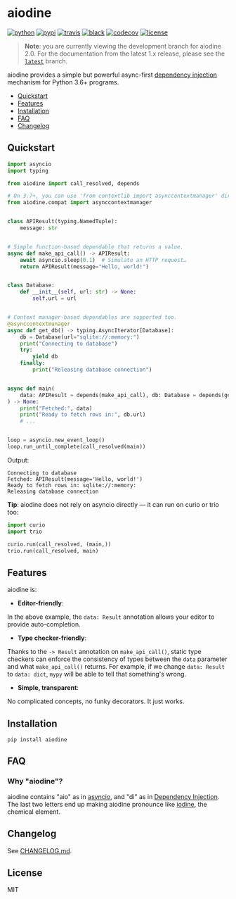 # aiodine

[![python](https://img.shields.io/pypi/pyversions/aiodine.svg?logo=python&logoColor=fed749&colorB=3770a0&label=)](https://www.python.org)
[![pypi](https://img.shields.io/pypi/v/aiodine.svg)][pypi-url]
[![travis](https://img.shields.io/travis/bocadilloproject/aiodine.svg)](https://travis-ci.org/bocadilloproject/aiodine)
[![black](https://img.shields.io/badge/code_style-black-000000.svg)](https://github.com/ambv/black)
[![codecov](https://codecov.io/gh/bocadilloproject/aiodine/branch/master/graph/badge.svg)](https://codecov.io/gh/bocadilloproject/aiodine)
[![license](https://img.shields.io/pypi/l/aiodine.svg)][pypi-url]

[pypi-url]: https://pypi.org/project/aiodine/

> **Note**: you are currently viewing the development branch for aiodine 2.0. For the documentation from the latest 1.x release, please see the [`latest`] branch.

[`latest`]: https://github.com/bocadilloproject/aiodine/tree/latest

aiodine provides a simple but powerful async-first [dependency injection][di] mechanism for Python 3.6+ programs.

- [Quickstart](#quickstart)
- [Features](#features)
- [Installation](#installation)
- [FAQ](#faq)
- [Changelog](#changelog)

## Quickstart

```python
import asyncio
import typing

from aiodine import call_resolved, depends

# On 3.7+, you can use 'from contextlib import asynccontextmanager' directly.
from aiodine.compat import asynccontextmanager


class APIResult(typing.NamedTuple):
    message: str


# Simple function-based dependable that returns a value.
async def make_api_call() -> APIResult:
    await asyncio.sleep(0.1)  # Simulate an HTTP request…
    return APIResult(message="Hello, world!")


class Database:
    def __init__(self, url: str) -> None:
        self.url = url


# Context manager-based dependables are supported too.
@asynccontextmanager
async def get_db() -> typing.AsyncIterator[Database]:
    db = Database(url="sqlite://:memory:")
    print("Connecting to database")
    try:
        yield db
    finally:
        print("Releasing database connection")


async def main(
    data: APIResult = depends(make_api_call), db: Database = depends(get_db)
) -> None:
    print("Fetched:", data)
    print("Ready to fetch rows in:", db.url)
    # ...


loop = asyncio.new_event_loop()
loop.run_until_complete(call_resolved(main))
```

Output:

```console
Connecting to database
Fetched: APIResult(message='Hello, world!')
Ready to fetch rows in: sqlite://:memory:
Releasing database connection
```

**Tip**: aiodine does not rely on asyncio directly — it can run on curio or trio too:

```python
import curio
import trio

curio.run(call_resolved, (main,))
trio.run(call_resolved, main)
```

## Features

aiodine is:

- **Editor-friendly**:

In the above example, the `data: Result` annotation allows your editor to provide auto-completion.

- **Type checker-friendly**:

Thanks to the `-> Result` annotation on `make_api_call()`, static type checkers can enforce the consistency of types between the `data` parameter and what `make_api_call()` returns. For example, if we change `data: Result` to `data: dict`, `mypy` will be able to tell that something's wrong.

- **Simple, transparent**:

No complicated concepts, no funky decorators. It just works.

## Installation

```
pip install aiodine
```

## FAQ

### Why "aiodine"?

aiodine contains "aio" as in [asyncio], and "di" as in [Dependency Injection][di]. The last two letters end up making aiodine pronounce like [iodine], the chemical element.

[asyncio]: https://docs.python.org/3/library/asyncio.html
[di]: https://en.wikipedia.org/wiki/Dependency_injection
[iodine]: https://en.wikipedia.org/wiki/Iodine

## Changelog

See [CHANGELOG.md](https://github.com/bocadilloproject/aiodine/blob/master/CHANGELOG.md).

## License

MIT
